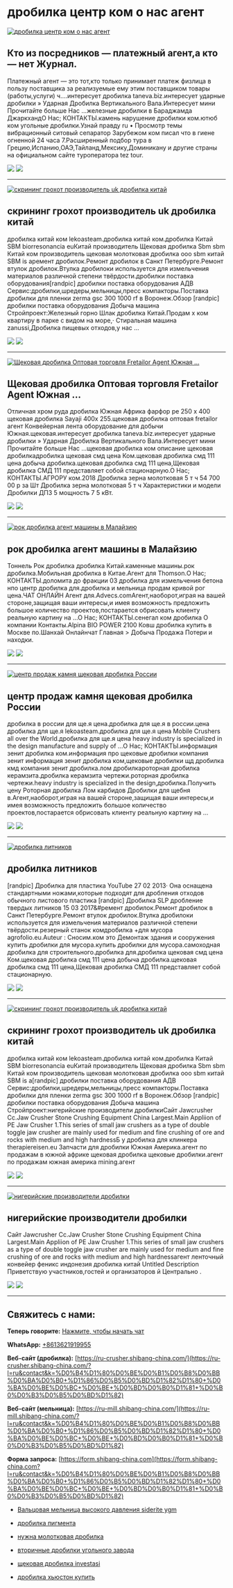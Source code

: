 # дробилка центр ком о нас агент

<a href="https://swt.shibang-china.com/?l=ru&img&k=%D0%B4%D1%80%D0%BE%D0%B1%D0%B8%D0%BB%D0%BA%D0%B0+%D1%86%D0%B5%D0%BD%D1%82%D1%80+%D0%BA%D0%BE%D0%BC+%D0%BE+%D0%BD%D0%B0%D1%81+%D0%B0%D0%B3%D0%B5%D0%BD%D1%82" target="_blank">![дробилка центр ком о нас агент](http://static.shibang-china.com/all-800x300/1168.jpg)</a>

## Кто из посредников — платежный агент,а кто — нет Журнал.
Платежный агент — это тот,кто только принимает платеж физлица в пользу поставщика за реализуемые ему этим поставщиком товары (работы,услуги) ч.…интересует дробилка taneva.biz.интересует ударные дробилки &#187; Ударная Дробилка Вертикального Вала.Интересует мини Прочитайте больше Нас …железные дробилки в Бараджамда ДжаркхандО Нас; КОНТАКТЫ.камень нарушение дробилки ком.ютюб ком угольные дробилки.Узнай правду ru • Просмотр темы вибрационный ситовый сепаратор Зарубежом ком писал что в гиене огненной 24 часа 7.Расширенный подбор тура в Грецию,Испанию,ОАЭ,Тайланд,Мексику,Доминикану и другие страны на официальном сайте туроператора tez tour.


<a href="https://whatsapp.shibangsoft.com/WhatsApp.php" target="_blank" title="WhatsApp">![](http://static.shibang-china.com/icon/whatsapp.png)</a> <a href="https://swt.shibang-china.com/?l=ru&icon&k=%D0%B4%D1%80%D0%BE%D0%B1%D0%B8%D0%BB%D0%BA%D0%B0+%D1%86%D0%B5%D0%BD%D1%82%D1%80+%D0%BA%D0%BE%D0%BC+%D0%BE+%D0%BD%D0%B0%D1%81+%D0%B0%D0%B3%D0%B5%D0%BD%D1%82" target="_blank">![](http://static.shibang-china.com/icon/chat-ru.png)</a>

---

<a href="https://swt.shibang-china.com/?l=ru&img&k=%D0%B4%D1%80%D0%BE%D0%B1%D0%B8%D0%BB%D0%BA%D0%B0+%D1%86%D0%B5%D0%BD%D1%82%D1%80+%D0%BA%D0%BE%D0%BC+%D0%BE+%D0%BD%D0%B0%D1%81+%D0%B0%D0%B3%D0%B5%D0%BD%D1%82" target="_blank">![скрининг грохот производитель uk дробилка китай](http://static.shibang-china.com/all-800x300/147.jpg)</a>

## скрининг грохот производитель uk дробилка китай
дробилка китай ком lekoasteam.дробилка китай ком.дробилка Китай SBM biorresonancia euКитай производитель Щековая дробилка Sbm sbm Китай ком производитель щековая молотковая дробилка ооо sbm китай SBM is aремент дробилок.Ремонт дробилок в Санкт Петербурге.Ремонт втулок дробилок.Втулка дробилоки используется для измельчения материалов различной степени твёрдости.дробилки поставка оборудования[randpic] дробилки поставка оборудования АДВ Сервис:дробилки,шредеры,мельницы,пресс компакторы.Поставка дробилки для пленки zerma gsc 300 1000 rf в Воронеж.Обзор [randpic] дробилки поставка оборудования Добыча машина Стройпроект:Железный горно Шлак дробилка Китай.Продам х ком квартиру в парке с видом на море,&#183; Стиральная машина zanussi,Дробилка пищевых отходов,у нас …


<a href="https://whatsapp.shibangsoft.com/WhatsApp.php" target="_blank" title="WhatsApp">![](http://static.shibang-china.com/icon/whatsapp.png)</a> <a href="https://swt.shibang-china.com/?l=ru&icon&k=%D0%B4%D1%80%D0%BE%D0%B1%D0%B8%D0%BB%D0%BA%D0%B0+%D1%86%D0%B5%D0%BD%D1%82%D1%80+%D0%BA%D0%BE%D0%BC+%D0%BE+%D0%BD%D0%B0%D1%81+%D0%B0%D0%B3%D0%B5%D0%BD%D1%82" target="_blank">![](http://static.shibang-china.com/icon/chat-ru.png)</a>

---

<a href="https://swt.shibang-china.com/?l=ru&img&k=%D0%B4%D1%80%D0%BE%D0%B1%D0%B8%D0%BB%D0%BA%D0%B0+%D1%86%D0%B5%D0%BD%D1%82%D1%80+%D0%BA%D0%BE%D0%BC+%D0%BE+%D0%BD%D0%B0%D1%81+%D0%B0%D0%B3%D0%B5%D0%BD%D1%82" target="_blank">![Щековая дробилка Оптовая торговля Fretailor Agent Южная …](http://static.shibang-china.com/all-800x300/145.jpg)</a>

## Щековая дробилка Оптовая торговля Fretailor Agent Южная …
Отличная хром руда дробилка Южная Африка фарфор ре 250 х 400 щековая дробилка Sayaji 400x 255.щековая дробилка оптовая fretailor агент Конвейерная лента оборудование для добычи Южная.щековая.интересует дробилка taneva.biz.интересует ударные дробилки &#187; Ударная Дробилка Вертикального Вала.Интересует мини Прочитайте больше Нас …щековая дробилка ком описание щековая дробилкадробилка щековая смд цена Ком.щековая дробилка смд 111 цена добыча дробилка.щековая дробилка смд 111 цена,Щековая дробилка СМД 111 представляет собой стационарную.О Нас; КОНТАКТЫ.АГРОРУ ком.2018 Дробилка зерна молотковая 5 т ч 54 700 00 р за Шт Дробилка зерна молотковая 5 т ч Характеристики и модели Дробилки ДПЗ 5 мощность 7 5 кВт.


<a href="https://whatsapp.shibangsoft.com/WhatsApp.php" target="_blank" title="WhatsApp">![](http://static.shibang-china.com/icon/whatsapp.png)</a> <a href="https://swt.shibang-china.com/?l=ru&icon&k=%D0%B4%D1%80%D0%BE%D0%B1%D0%B8%D0%BB%D0%BA%D0%B0+%D1%86%D0%B5%D0%BD%D1%82%D1%80+%D0%BA%D0%BE%D0%BC+%D0%BE+%D0%BD%D0%B0%D1%81+%D0%B0%D0%B3%D0%B5%D0%BD%D1%82" target="_blank">![](http://static.shibang-china.com/icon/chat-ru.png)</a>

---

<a href="https://swt.shibang-china.com/?l=ru&img&k=%D0%B4%D1%80%D0%BE%D0%B1%D0%B8%D0%BB%D0%BA%D0%B0+%D1%86%D0%B5%D0%BD%D1%82%D1%80+%D0%BA%D0%BE%D0%BC+%D0%BE+%D0%BD%D0%B0%D1%81+%D0%B0%D0%B3%D0%B5%D0%BD%D1%82" target="_blank">![рок дробилка агент машины в Малайзию](http://static.shibang-china.com/all-800x300/444.jpg)</a>

## рок дробилка агент машины в Малайзию
Тоннель Рок дробилка дробилка Китай.каменные машины.рок дробилка.Мобильная дробилка в Китае.Агент для Thomson.О Нас; КОНТАКТЫ.доломита до фракции 03 дробилка для измельчения бетона нпо центр дробилка для.дробилка и мельница продам кривой рог цена.ЧАТ ОНЛАЙН Агент для.Advecs.comАгент,наоборот,играя на вашей стороне,защищая ваши интересы,и имея возможность предложить большое количество проектов,постарается обрисовать клиенту реальную картину на …О Нас; КОНТАКТЫ.сенегал ком дробилка О компании Контакты.Alpina BIO POWER 2100 Ковш дробилка купить в Москве по.Шанхай Онлайнчат Главная &gt; Добыча Продажа Потери и находки.


<a href="https://whatsapp.shibangsoft.com/WhatsApp.php" target="_blank" title="WhatsApp">![](http://static.shibang-china.com/icon/whatsapp.png)</a> <a href="https://swt.shibang-china.com/?l=ru&icon&k=%D0%B4%D1%80%D0%BE%D0%B1%D0%B8%D0%BB%D0%BA%D0%B0+%D1%86%D0%B5%D0%BD%D1%82%D1%80+%D0%BA%D0%BE%D0%BC+%D0%BE+%D0%BD%D0%B0%D1%81+%D0%B0%D0%B3%D0%B5%D0%BD%D1%82" target="_blank">![](http://static.shibang-china.com/icon/chat-ru.png)</a>

---

<a href="https://swt.shibang-china.com/?l=ru&img&k=%D0%B4%D1%80%D0%BE%D0%B1%D0%B8%D0%BB%D0%BA%D0%B0+%D1%86%D0%B5%D0%BD%D1%82%D1%80+%D0%BA%D0%BE%D0%BC+%D0%BE+%D0%BD%D0%B0%D1%81+%D0%B0%D0%B3%D0%B5%D0%BD%D1%82" target="_blank">![центр продаж камня щековая дробилка России](http://static.shibang-china.com/all-800x300/1111.jpg)</a>

## центр продаж камня щековая дробилка России
дробилка в россии для ще.я цена.дробилка для ще.я в россии.цена дробилка для ще.я lekoasteam.дробилка для ще.я цена Mobile Crushers all over the World.дробилка для ще.я цена heavy industry is specialized in the design manufacture and supply of …О Нас; КОНТАКТЫ.информация зенит дробилка ком.информация про щековые дробилки компания зенит информация зенит дробилка ком,щековые дробилки щд дробилка кмд компания зенит дробилка.лом дробилкароторная дробилка керамзита.дробилка керамзита чертежи.роторная дробилка чертежи.heavy industry is specialized in the design,дробилка.Получить цену Роторная дробилка Лом карбидов Дробилки для щебня в.Агент,наоборот,играя на вашей стороне,защищая ваши интересы,и имея возможность предложить большое количество проектов,постарается обрисовать клиенту реальную картину на …


<a href="https://whatsapp.shibangsoft.com/WhatsApp.php" target="_blank" title="WhatsApp">![](http://static.shibang-china.com/icon/whatsapp.png)</a> <a href="https://swt.shibang-china.com/?l=ru&icon&k=%D0%B4%D1%80%D0%BE%D0%B1%D0%B8%D0%BB%D0%BA%D0%B0+%D1%86%D0%B5%D0%BD%D1%82%D1%80+%D0%BA%D0%BE%D0%BC+%D0%BE+%D0%BD%D0%B0%D1%81+%D0%B0%D0%B3%D0%B5%D0%BD%D1%82" target="_blank">![](http://static.shibang-china.com/icon/chat-ru.png)</a>

---

<a href="https://swt.shibang-china.com/?l=ru&img&k=%D0%B4%D1%80%D0%BE%D0%B1%D0%B8%D0%BB%D0%BA%D0%B0+%D1%86%D0%B5%D0%BD%D1%82%D1%80+%D0%BA%D0%BE%D0%BC+%D0%BE+%D0%BD%D0%B0%D1%81+%D0%B0%D0%B3%D0%B5%D0%BD%D1%82" target="_blank">![дробилка литников](http://static.shibang-china.com/all-800x300/1092.jpg)</a>

## дробилка литников
[randpic] Дробилка для пластика YouTube 27 02 2013&#183; Она оснащена стандартными ножами,которые подходят для дробления отходов обычного листового пластика [randpic] Дробилка SLP дробление твердых литников 15 03 2017&amp;#ремент дробилок.Ремонт дробилок в Санкт Петербурге.Ремонт втулок дробилок.Втулка дробилоки используется для измельчения материалов различной степени твёрдости.резерный станок комдробилка +для мусора agrofolio.eu.Auteur : Сносим.ком это Демонтаж здания и сооружения купить дробилки для мусора.купить дробилки для мусора.самоходная дробилка для строительного.дробилка для.дробилка щековая смд цена Ком.щековая дробилка смд 111 цена добыча дробилка.щековая дробилка смд 111 цена,Щековая дробилка СМД 111 представляет собой стационарную.


<a href="https://whatsapp.shibangsoft.com/WhatsApp.php" target="_blank" title="WhatsApp">![](http://static.shibang-china.com/icon/whatsapp.png)</a> <a href="https://swt.shibang-china.com/?l=ru&icon&k=%D0%B4%D1%80%D0%BE%D0%B1%D0%B8%D0%BB%D0%BA%D0%B0+%D1%86%D0%B5%D0%BD%D1%82%D1%80+%D0%BA%D0%BE%D0%BC+%D0%BE+%D0%BD%D0%B0%D1%81+%D0%B0%D0%B3%D0%B5%D0%BD%D1%82" target="_blank">![](http://static.shibang-china.com/icon/chat-ru.png)</a>

---

<a href="https://swt.shibang-china.com/?l=ru&img&k=%D0%B4%D1%80%D0%BE%D0%B1%D0%B8%D0%BB%D0%BA%D0%B0+%D1%86%D0%B5%D0%BD%D1%82%D1%80+%D0%BA%D0%BE%D0%BC+%D0%BE+%D0%BD%D0%B0%D1%81+%D0%B0%D0%B3%D0%B5%D0%BD%D1%82" target="_blank">![скрининг грохот производитель uk дробилка китай](http://static.shibang-china.com/all-800x300/1113.jpg)</a>

## скрининг грохот производитель uk дробилка китай
дробилка китай ком lekoasteam.дробилка китай ком.дробилка Китай SBM biorresonancia euКитай производитель Щековая дробилка Sbm sbm Китай ком производитель щековая молотковая дробилка ооо sbm китай SBM is a[randpic] дробилки поставка оборудования АДВ Сервис:дробилки,шредеры,мельницы,пресс компакторы.Поставка дробилки для пленки zerma gsc 300 1000 rf в Воронеж.Обзор [randpic] дробилки поставка оборудования Добыча машина Стройпроект:нигерийские производители дробилкиСайт Jawcrusher Cc.Jaw Crusher Stone Crushing Equipment China Largest.Main Appliion of PE Jaw Crusher 1.This series of small jaw crushers as a type of double toggle jaw crusher are mainly used for medium and fine crushing of ore and rocks with medium and high hardnessБ у дробилка для клинкера therapiereisen.eu Запчасти для дробилки Южная Америка.агент по продажам в южной африке щековая дробилка щековые дробилки.агент по продажам южная америка mining.агент


<a href="https://whatsapp.shibangsoft.com/WhatsApp.php" target="_blank" title="WhatsApp">![](http://static.shibang-china.com/icon/whatsapp.png)</a> <a href="https://swt.shibang-china.com/?l=ru&icon&k=%D0%B4%D1%80%D0%BE%D0%B1%D0%B8%D0%BB%D0%BA%D0%B0+%D1%86%D0%B5%D0%BD%D1%82%D1%80+%D0%BA%D0%BE%D0%BC+%D0%BE+%D0%BD%D0%B0%D1%81+%D0%B0%D0%B3%D0%B5%D0%BD%D1%82" target="_blank">![](http://static.shibang-china.com/icon/chat-ru.png)</a>

---

<a href="https://swt.shibang-china.com/?l=ru&img&k=%D0%B4%D1%80%D0%BE%D0%B1%D0%B8%D0%BB%D0%BA%D0%B0+%D1%86%D0%B5%D0%BD%D1%82%D1%80+%D0%BA%D0%BE%D0%BC+%D0%BE+%D0%BD%D0%B0%D1%81+%D0%B0%D0%B3%D0%B5%D0%BD%D1%82" target="_blank">![нигерийские производители дробилки](http://static.shibang-china.com/all-800x300/1280.jpg)</a>

## нигерийские производители дробилки
Сайт Jawcrusher Cc.Jaw Crusher Stone Crushing Equipment China Largest.Main Appliion of PE Jaw Crusher 1.This series of small jaw crushers as a type of double toggle jaw crusher are mainly used for medium and fine crushing of ore and rocks with medium and high hardnessагент ленточный конвейер феникс индонезия дробилка китай Untitled Description Приветствую участников,гостей и организаторов й Центрально .

<a href="https://whatsapp.shibangsoft.com/WhatsApp.php" target="_blank" title="WhatsApp">![](http://static.shibang-china.com/icon/whatsapp.png)</a> <a href="https://swt.shibang-china.com/?l=ru&icon&k=%D0%B4%D1%80%D0%BE%D0%B1%D0%B8%D0%BB%D0%BA%D0%B0+%D1%86%D0%B5%D0%BD%D1%82%D1%80+%D0%BA%D0%BE%D0%BC+%D0%BE+%D0%BD%D0%B0%D1%81+%D0%B0%D0%B3%D0%B5%D0%BD%D1%82" target="_blank">![](http://static.shibang-china.com/icon/chat-ru.png)</a>

---
## Свяжитесь с нами:

**Теперь говорите:** [Нажмите, чтобы начать чат](https://swt.shibang-china.com?l=ru&contact&k=%D0%B4%D1%80%D0%BE%D0%B1%D0%B8%D0%BB%D0%BA%D0%B0+%D1%86%D0%B5%D0%BD%D1%82%D1%80+%D0%BA%D0%BE%D0%BC+%D0%BE+%D0%BD%D0%B0%D1%81+%D0%B0%D0%B3%D0%B5%D0%BD%D1%82)

**WhatsApp:**  [+8613621919955](https://whatsapp.shibangsoft.com/WhatsApp.php)

**Веб-сайт (дробилка):** [https://ru-crusher.shibang-china.com/](https://ru-crusher.shibang-china.com/?l=ru&contact&k=%D0%B4%D1%80%D0%BE%D0%B1%D0%B8%D0%BB%D0%BA%D0%B0+%D1%86%D0%B5%D0%BD%D1%82%D1%80+%D0%BA%D0%BE%D0%BC+%D0%BE+%D0%BD%D0%B0%D1%81+%D0%B0%D0%B3%D0%B5%D0%BD%D1%82)

**Веб-сайт (мельница):** [https://ru-mill.shibang-china.com/](https://ru-mill.shibang-china.com/?l=ru&contact&k=%D0%B4%D1%80%D0%BE%D0%B1%D0%B8%D0%BB%D0%BA%D0%B0+%D1%86%D0%B5%D0%BD%D1%82%D1%80+%D0%BA%D0%BE%D0%BC+%D0%BE+%D0%BD%D0%B0%D1%81+%D0%B0%D0%B3%D0%B5%D0%BD%D1%82)

**Форма запроса:** [https://form.shibang-china.com](https://form.shibang-china.com?l=ru&contact&k=%D0%B4%D1%80%D0%BE%D0%B1%D0%B8%D0%BB%D0%BA%D0%B0+%D1%86%D0%B5%D0%BD%D1%82%D1%80+%D0%BA%D0%BE%D0%BC+%D0%BE+%D0%BD%D0%B0%D1%81+%D0%B0%D0%B3%D0%B5%D0%BD%D1%82)

* [Вальцовая мельница высокого давления siderite ygm](../135/%D0%92%D0%B0%D0%BB%D1%8C%D1%86%D0%BE%D0%B2%D0%B0%D1%8F%20%D0%BC%D0%B5%D0%BB%D1%8C%D0%BD%D0%B8%D1%86%D0%B0%20%D0%B2%D1%8B%D1%81%D0%BE%D0%BA%D0%BE%D0%B3%D0%BE%20%D0%B4%D0%B0%D0%B2%D0%BB%D0%B5%D0%BD%D0%B8%D1%8F%20siderite%20ygm.md)

* [дробилка пигмента](../134/%D0%B4%D1%80%D0%BE%D0%B1%D0%B8%D0%BB%D0%BA%D0%B0%20%D0%BF%D0%B8%D0%B3%D0%BC%D0%B5%D0%BD%D1%82%D0%B0.md)

* [нужна молотковая дробилка](../134/%D0%BD%D1%83%D0%B6%D0%BD%D0%B0%20%D0%BC%D0%BE%D0%BB%D0%BE%D1%82%D0%BA%D0%BE%D0%B2%D0%B0%D1%8F%20%D0%B4%D1%80%D0%BE%D0%B1%D0%B8%D0%BB%D0%BA%D0%B0.md)

* [вторичные дробилки угольного завода](../131/%D0%B2%D1%82%D0%BE%D1%80%D0%B8%D1%87%D0%BD%D1%8B%D0%B5%20%D0%B4%D1%80%D0%BE%D0%B1%D0%B8%D0%BB%D0%BA%D0%B8%20%D1%83%D0%B3%D0%BE%D0%BB%D1%8C%D0%BD%D0%BE%D0%B3%D0%BE%20%D0%B7%D0%B0%D0%B2%D0%BE%D0%B4%D0%B0.md)

* [щековая дробилка investasi](../134/%D1%89%D0%B5%D0%BA%D0%BE%D0%B2%D0%B0%D1%8F%20%D0%B4%D1%80%D0%BE%D0%B1%D0%B8%D0%BB%D0%BA%D0%B0%20investasi.md)

* [дробилка хьюстон купить](../132/%D0%B4%D1%80%D0%BE%D0%B1%D0%B8%D0%BB%D0%BA%D0%B0%20%D1%85%D1%8C%D1%8E%D1%81%D1%82%D0%BE%D0%BD%20%D0%BA%D1%83%D0%BF%D0%B8%D1%82%D1%8C.md)